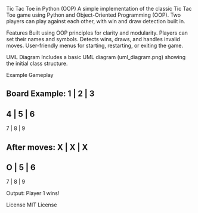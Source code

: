 Tic Tac Toe in Python (OOP)
A simple implementation of the classic Tic Tac Toe game using Python and Object-Oriented Programming (OOP). Two players can play against each other, with win and draw detection built in.

Features
Built using OOP principles for clarity and modularity.
Players can set their names and symbols.
Detects wins, draws, and handles invalid moves.
User-friendly menus for starting, restarting, or exiting the game.

UML Diagram
Includes a basic UML diagram (uml_diagram.png) showing the initial class structure.

Example Gameplay

Board Example:
1 | 2 | 3
---------
4 | 5 | 6
---------
7 | 8 | 9

After moves:
X | X | X
---------
O | 5 | 6
---------
7 | 8 | 9

Output: Player 1 wins!

License
MIT License
